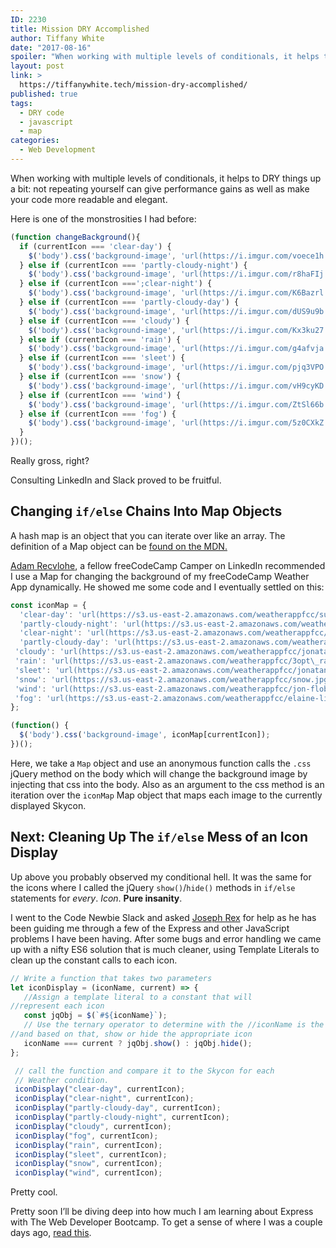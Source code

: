 ```yaml
---
ID: 2230
title: Mission DRY Accomplished
author: Tiffany White
date: "2017-08-16"
spoiler: "When working with multiple levels of conditionals, it helps to DRY things up a bit: not repeating yourself can give performance gains as well as make your code more readable and elegant."
layout: post
link: >
  https://tiffanywhite.tech/mission-dry-accomplished/
published: true
tags:
  - DRY code
  - javascript
  - map
categories:
  - Web Development
---
```



When working with multiple levels of conditionals, it helps to DRY things up a bit: not repeating yourself can give performance gains as well as make your code more readable and elegant.

Here is one of the monstrosities I had before:

```javascript
(function changeBackground(){
  if (currentIcon === 'clear-day') {
    $('body').css('background-image', 'url(https://i.imgur.com/voece1h.jpg)');
  } else if (currentIcon === 'partly-cloudy-night') {
    $('body').css('background-image', 'url(https://i.imgur.com/r8haFIj.jpg)');
  } else if (currentIcon ===';clear-night') {
    $('body').css('background-image', 'url(https://i.imgur.com/K6Bazrl.j'
  } else if (currentIcon === 'partly-cloudy-day') {
    $('body').css('background-image', 'url(https://i.imgur.com/dUS9u9b.jpg)');
  } else if (currentIcon === 'cloudy') {
    $('body').css('background-image', 'url(https://i.imgur.com/Kx3ku27.jpg)');
  } else if (currentIcon === 'rain') {
    $('body').css('background-image', 'url(https://i.imgur.com/g4afvja.jpg)');
  } else if (currentIcon === 'sleet') {
    $('body').css('background-image', 'url(https://i.imgur.com/pjq3VPO.jpg)');
  } else if (currentIcon === 'snow') {
    $('body').css('background-image', 'url(https://i.imgur.com/vH9cyKD.jpg)');
  } else if (currentIcon === 'wind') {
    $('body').css('background-image', 'url(https://i.imgur.com/ZtSl66b.jpg)');
  } else if (currentIcon === 'fog') {
    $('body').css('background-image', 'url(https://i.imgur.com/5z0CXkZ.jpg)');
  }
})();
```

Really gross, right?

Consulting LinkedIn and Slack proved to be fruitful.

## Changing `if/else` Chains Into Map Objects

A hash map is an object that you can iterate over like an array. The definition of a Map object can be [found on the MDN.](https://developer.mozilla.org/en-US/docs/Web/JavaScript/Reference/Global_Objects/Map)

[Adam Recvlohe](https://linkedin.com/in/adamrecvlohe), a fellow freeCodeCamp Camper on LinkedIn recommended I use a Map for changing the background of my freeCodeCamp Weather App dynamically. He showed me some code and I eventually settled on this:

```javascript
const iconMap = {
  'clear-day': 'url(https://s3.us-east-2.amazonaws.com/weatherappfcc/sunny.jpg)',
  'partly-cloudy-night': 'url(https://s3.us-east-2.amazonaws.com/weatherappfcc/fineas-anton-136459+copy.jpg)',
  'clear-night': 'url(https://s3.us-east-2.amazonaws.com/weatherappfcc/sam-mcjunkin-38078.jpg)',
  'partly-cloudy-day': 'url(https://s3.us-east-2.amazonaws.com/weatherappfcc/jeff-nafura-294909.jpg)',
 'cloudy': 'url(https://s3.us-east-2.amazonaws.com/weatherappfcc/jonatan-pie-260835.jpg)',
 'rain': 'url(https://s3.us-east-2.amazonaws.com/weatherappfcc/3opt\_rain.jpeg)',
 'sleet': 'url(https://s3.us-east-2.amazonaws.com/weatherappfcc/jonatan-pie-190398.jpg)',
 'snow': 'url(https://s3.us-east-2.amazonaws.com/weatherappfcc/snow.jpg)',
 'wind': 'url(https://s3.us-east-2.amazonaws.com/weatherappfcc/jon-flobrant-2845.jpg)',
 'fog': 'url(https://s3.us-east-2.amazonaws.com/weatherappfcc/elaine-li-416.jpg)'
};

(function() {
  $('body').css('background-image', iconMap[currentIcon]);
})();
```

Here, we take a `Map` object and use an anonymous function calls the `.css` jQuery method on the body which will change the background image by injecting that css into the body. Also as an argument to the css method is an iteration over the `iconMap` Map object that maps each image to the currently displayed Skycon.

## Next: Cleaning Up The `if/else` Mess of an Icon Display

Up above you probably observed my conditional hell. It was the same for the icons where I called the jQuery `show()`/`hide()` methods in `if/else` statements for *every*. *Icon*. **Pure insanity**.

I went to the Code Newbie Slack and asked [Joseph Rex](https://twitter.com/josephrexme) for help as he has been guiding me through a few of the Express and other JavaScript problems I have been having. After some bugs and error handling we came up with a nifty ES6 solution that is much cleaner, using Template Literals to clean up the constant calls to each icon.

```javascript
// Write a function that takes two parameters
let iconDisplay = (iconName, current) => {
   //Assign a template literal to a constant that will
//represent each icon
   const jqObj = $(`#${iconName}`);
   // Use the ternary operator to determine with the //iconName is the current icon being shown for the condition
//and based on that, show or hide the appropriate icon
   iconName === current ? jqObj.show() : jqObj.hide();
};

 // call the function and compare it to the Skycon for each
 // Weather condition.
 iconDisplay("clear-day", currentIcon);
 iconDisplay("clear-night", currentIcon);
 iconDisplay("partly-cloudy-day", currentIcon);
 iconDisplay("partly-cloudy-night", currentIcon);
 iconDisplay("cloudy", currentIcon);
 iconDisplay("fog", currentIcon);
 iconDisplay("rain", currentIcon);
 iconDisplay("sleet", currentIcon);
 iconDisplay("snow", currentIcon);
 iconDisplay("wind", currentIcon);

```

Pretty cool.


Pretty soon I’ll be diving deep into how much I am learning about Express with The Web Developer Bootcamp. To get a sense of where I was a couple days ago, [read this](https://medium.com/100-days-of-code/100-days-of-code-day-17-7b04669c68c6).
